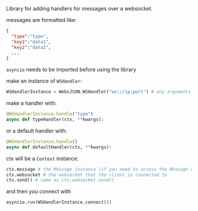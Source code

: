 Library for adding handlers for messages over a websocket.

messages are formatted like:
```json
{
  "type":"type",
  "key1":"data1",
  "key2":"data2",
  ...
}
```

`asyncio` needs to be imported before using the library

make an instance of `WSHandler`:
```py
WSHandlerInstance = WebsJSON.WSHandler("ws://ip:port") # any arguments given to this are passed to websockets.connect, except onConnect and printJSONDecodeError
```

make a handler with:
```py
@WSHandlerInstance.handle("type")
async def typeHandler(ctx, **kwargs):
```
or a default handler with:
```py
@WSHandlerInstance.handle()
async def defaultHandler(ctx, **kwargs):
```

ctx will be a `Context` instance:
```py
ctx.message # the Message instance (if you need to access the Message class and be given kwargs for some reason)
ctx.websocket # the websocket that the client is connected to
ctx.send() # same as ctx.websocket.send()
``` 

and then you connect with
```py
asyncio.run(WSHandlerInstance.connect())
```
